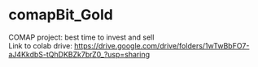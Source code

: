 # comapBit_Gold
COMAP project: best time to invest and sell <br>
Link to colab drive: https://drive.google.com/drive/folders/1wTwBbFO7-aJ4KkdbS-tQhDKBZk7brZ0_?usp=sharing
